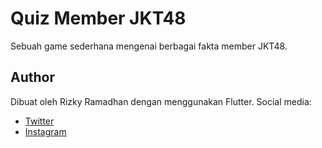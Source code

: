 # Quiz Member JKT48

Sebuah game sederhana mengenai berbagai fakta member JKT48.

## Author

Dibuat oleh Rizky Ramadhan dengan menggunakan Flutter. Social media:

- [Twitter](https://twitter.com/dendengcrap)
- [Instagram](https://www.instagram.com/jmiryas/)

